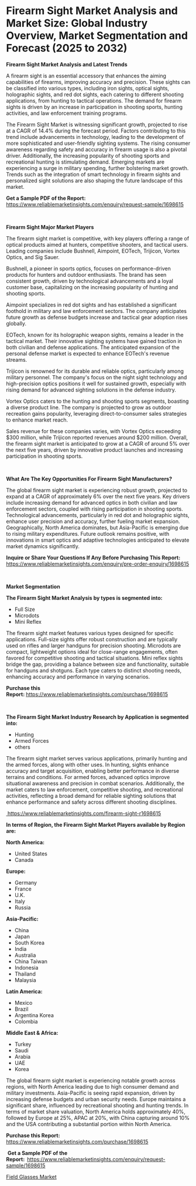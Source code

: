 <p><h1>Firearm Sight Market Analysis and Market Size: Global Industry Overview, Market Segmentation and Forecast (2025 to 2032)</h1></p><p><strong>Firearm Sight Market Analysis and Latest Trends</strong></p>
<p><p>A firearm sight is an essential accessory that enhances the aiming capabilities of firearms, improving accuracy and precision. These sights can be classified into various types, including iron sights, optical sights, holographic sights, and red dot sights, each catering to different shooting applications, from hunting to tactical operations. The demand for firearm sights is driven by an increase in participation in shooting sports, hunting activities, and law enforcement training programs.</p><p>The Firearm Sight Market is witnessing significant growth, projected to rise at a CAGR of 14.4% during the forecast period. Factors contributing to this trend include advancements in technology, leading to the development of more sophisticated and user-friendly sighting systems. The rising consumer awareness regarding safety and accuracy in firearm usage is also a pivotal driver. Additionally, the increasing popularity of shooting sports and recreational hunting is stimulating demand. Emerging markets are experiencing a surge in military spending, further bolstering market growth. Trends such as the integration of smart technology in firearm sights and personalized sight solutions are also shaping the future landscape of this market.</p></p>
<p><strong>Get a Sample PDF of the Report:&nbsp;</strong> <a href="https://www.reliablemarketinsights.com/enquiry/request-sample/1698615?utm_campaign=1887&utm_medium=2&utm_source=Github&utm_content=ia&utm_term=09012025&utm_id=firearm-sight">https://www.reliablemarketinsights.com/enquiry/request-sample/1698615</a></p>
<p>&nbsp;</p>
<p><strong>Firearm Sight Major Market Players</strong></p>
<p><p>The firearm sight market is competitive, with key players offering a range of optical products aimed at hunters, competitive shooters, and tactical users. Leading companies include Bushnell, Aimpoint, EOTech, Trijicon, Vortex Optics, and Sig Sauer. </p><p>Bushnell, a pioneer in sports optics, focuses on performance-driven products for hunters and outdoor enthusiasts. The brand has seen consistent growth, driven by technological advancements and a loyal customer base, capitalizing on the increasing popularity of hunting and shooting sports.</p><p>Aimpoint specializes in red dot sights and has established a significant foothold in military and law enforcement sectors. The company anticipates future growth as defense budgets increase and tactical gear adoption rises globally.</p><p>EOTech, known for its holographic weapon sights, remains a leader in the tactical market. Their innovative sighting systems have gained traction in both civilian and defense applications. The anticipated expansion of the personal defense market is expected to enhance EOTech's revenue streams.</p><p>Trijicon is renowned for its durable and reliable optics, particularly among military personnel. The company's focus on the night sight technology and high-precision optics positions it well for sustained growth, especially with rising demand for advanced sighting solutions in the defense industry.</p><p>Vortex Optics caters to the hunting and shooting sports segments, boasting a diverse product line. The company is projected to grow as outdoor recreation gains popularity, leveraging direct-to-consumer sales strategies to enhance market reach.</p><p>Sales revenue for these companies varies, with Vortex Optics exceeding $300 million, while Trijicon reported revenues around $200 million. Overall, the firearm sight market is anticipated to grow at a CAGR of around 5% over the next five years, driven by innovative product launches and increasing participation in shooting sports.</p></p>
<p>&nbsp;</p>
<p><strong>What Are The Key Opportunities For Firearm Sight Manufacturers?</strong></p>
<p><p>The global firearm sight market is experiencing robust growth, projected to expand at a CAGR of approximately 6% over the next five years. Key drivers include increasing demand for advanced optics in both civilian and law enforcement sectors, coupled with rising participation in shooting sports. Technological advancements, particularly in red dot and holographic sights, enhance user precision and accuracy, further fueling market expansion. Geographically, North America dominates, but Asia-Pacific is emerging due to rising military expenditures. Future outlook remains positive, with innovations in smart optics and adaptive technologies anticipated to elevate market dynamics significantly.</p></p>
<p><strong>Inquire or Share Your Questions If Any Before Purchasing This Report:</strong> <a href="https://www.reliablemarketinsights.com/enquiry/pre-order-enquiry/1698615?utm_campaign=1887&utm_medium=2&utm_source=Github&utm_content=ia&utm_term=09012025&utm_id=firearm-sight">https://www.reliablemarketinsights.com/enquiry/pre-order-enquiry/1698615</a></p>
<p>&nbsp;</p>
<p><strong>Market Segmentation</strong></p>
<p><strong>The Firearm Sight Market Analysis by types is segmented into:</strong></p>
<p><ul><li>Full Size</li><li>Microdots</li><li>Mini Reflex</li></ul></p>
<p><p>The firearm sight market features various types designed for specific applications. Full-size sights offer robust construction and are typically used on rifles and larger handguns for precision shooting. Microdots are compact, lightweight options ideal for close-range engagements, often favored for competitive shooting and tactical situations. Mini reflex sights bridge the gap, providing a balance between size and functionality, suitable for handguns and shotguns. Each type caters to distinct shooting needs, enhancing accuracy and performance in varying scenarios.</p></p>
<p><strong>Purchase this Report:&nbsp;</strong><a href="https://www.reliablemarketinsights.com/purchase/1698615?utm_campaign=1887&utm_medium=2&utm_source=Github&utm_content=ia&utm_term=09012025&utm_id=firearm-sight">https://www.reliablemarketinsights.com/purchase/1698615</a></p>
<p>&nbsp;</p>
<p><strong>The Firearm Sight Market Industry Research by Application is segmented into:</strong></p>
<p><ul><li>Hunting</li><li>Armed Forces</li><li>others</li></ul></p>
<p><p>The firearm sight market serves various applications, primarily hunting and the armed forces, along with other uses. In hunting, sights enhance accuracy and target acquisition, enabling better performance in diverse terrains and conditions. For armed forces, advanced optics improve situational awareness and precision in combat scenarios. Additionally, the market caters to law enforcement, competitive shooting, and recreational activities, reflecting a broad demand for reliable sighting solutions that enhance performance and safety across different shooting disciplines.</p></p>
<p><a href="https://www.reliablemarketinsights.com/firearm-sight-r1698615?utm_campaign=1887&utm_medium=2&utm_source=Github&utm_content=ia&utm_term=09012025&utm_id=firearm-sight">&nbsp;https://www.reliablemarketinsights.com/firearm-sight-r1698615</a></p>
<p><strong>In terms of Region, the Firearm Sight Market Players available by Region are:</strong></p>
<p>
    <p> <strong> North America: </strong>
        <ul>
            <li>United States</li>
            <li>Canada</li>
        </ul>
        </p> 
    <p> <strong> Europe: </strong>
        <ul>
            <li>Germany</li>
            <li>France</li>
            <li>U.K.</li>
            <li>Italy</li>
            <li>Russia</li>
        </ul>
        </p> 
    <p> <strong> Asia-Pacific: </strong>
        <ul>
            <li>China</li>
            <li>Japan</li>
            <li>South Korea</li>
            <li>India</li>
            <li>Australia</li>
            <li>China Taiwan</li>
            <li>Indonesia</li>
            <li>Thailand</li>
            <li>Malaysia</li>
        </ul>
        </p> 
    <p> <strong> Latin America: </strong>
        <ul>
            <li>Mexico</li>
            <li>Brazil</li>
            <li>Argentina Korea</li>
            <li>Colombia</li>
        </ul>
        </p> 
    <p> <strong> Middle East & Africa: </strong>
        <ul>
            <li>Turkey</li>
            <li>Saudi</li>
            <li>Arabia</li>
            <li>UAE</li>
            <li>Korea</li>
        </ul>
    </p>
    </p>
<p><p>The global firearm sight market is experiencing notable growth across regions, with North America leading due to high consumer demand and military investments. Asia-Pacific is seeing rapid expansion, driven by increasing defense budgets and urban security needs. Europe maintains a significant share, influenced by recreational shooting and hunting trends. In terms of market share valuation, North America holds approximately 40%, followed by Europe at 25%, APAC at 20%, with China capturing around 10% and the USA contributing a substantial portion within North America.</p></p>
<p><strong>Purchase this Report: </strong><a href="https://www.reliablemarketinsights.com/purchase/1698615?utm_campaign=1887&utm_medium=2&utm_source=Github&utm_content=ia&utm_term=09012025&utm_id=firearm-sight">https://www.reliablemarketinsights.com/purchase/1698615</a></p>
<p>&nbsp;<strong>Get a Sample PDF of the Report:&nbsp;&nbsp;</strong><a href="https://www.reliablemarketinsights.com/enquiry/request-sample/1698615?utm_campaign=1887&utm_medium=2&utm_source=Github&utm_content=ia&utm_term=09012025&utm_id=firearm-sight">https://www.reliablemarketinsights.com/enquiry/request-sample/1698615</a></p>
<p><strong></strong></p>
<p><p><a href="https://github.com/julyju69/Market-Research-Report-List-5/blob/main/field-glasses-market.md?utm_campaign=1887&utm_medium=2&utm_source=Github&utm_content=ia&utm_term=09012025&utm_id=firearm-sight">Field Glasses Market</a></p></p>